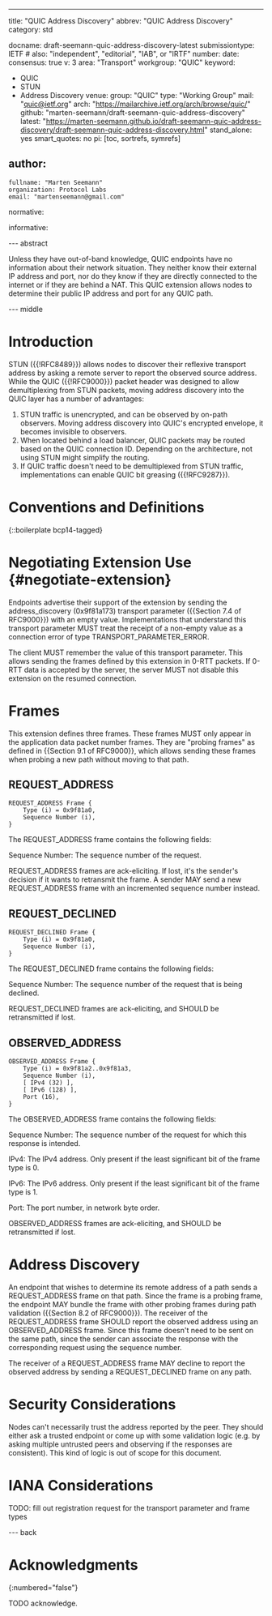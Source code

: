 ---
title: "QUIC Address Discovery"
abbrev: "QUIC Address Discovery"
category: std

docname: draft-seemann-quic-address-discovery-latest
submissiontype: IETF  # also: "independent", "editorial", "IAB", or "IRTF"
number:
date:
consensus: true
v: 3
area: "Transport"
workgroup: "QUIC"
keyword:
 - QUIC
 - STUN
 - Address Discovery
venue:
  group: "QUIC"
  type: "Working Group"
  mail: "quic@ietf.org"
  arch: "https://mailarchive.ietf.org/arch/browse/quic/"
  github: "marten-seemann/draft-seemann-quic-address-discovery"
  latest: "https://marten-seemann.github.io/draft-seemann-quic-address-discovery/draft-seemann-quic-address-discovery.html"
stand_alone: yes
smart_quotes: no
pi: [toc, sortrefs, symrefs]

author:
 -
    fullname: "Marten Seemann"
    organization: Protocol Labs
    email: "martenseemann@gmail.com"

normative:

informative:


--- abstract

Unless they have out-of-band knowledge, QUIC endpoints have no information about
their network situation. They neither know their external IP address and port,
nor do they know if they are directly connected to the internet or if they are
behind a NAT. This QUIC extension allows nodes to determine their public IP
address and port for any QUIC path.


--- middle

# Introduction

STUN ({{!RFC8489}}) allows nodes to discover their reflexive transport address
by asking a remote server to report the observed source address. While the QUIC
({{!RFC9000}}) packet header was designed to allow demultiplexing from STUN
packets, moving address discovery into the QUIC layer has a number of
advantages:

1. STUN traffic is unencrypted, and can be observed by on-path observers. Moving
   address discovery into QUIC's encrypted envelope, it becomes invisible to
   observers.
2. When located behind a load balancer, QUIC packets may be routed based on the
   QUIC connection ID. Depending on the architecture, not using STUN might
   simplify the routing.
3. If QUIC traffic doesn't need to be demultiplexed from STUN traffic,
   implementations can enable QUIC bit greasing ({{!RFC9287}}).


# Conventions and Definitions

{::boilerplate bcp14-tagged}

# Negotiating Extension Use {#negotiate-extension}

Endpoints advertise their support of the extension by sending the
address_discovery (0x9f81a173) transport parameter ({{Section 7.4 of RFC9000}})
with an empty value. Implementations that understand this transport parameter
MUST treat the receipt of a non-empty value as a connection error of type
TRANSPORT_PARAMETER_ERROR.

The client MUST remember the value of this transport parameter. This allows
sending the frames defined by this extension in 0-RTT packets. If 0-RTT data is
accepted by the server, the server MUST not disable this extension on the
resumed connection.

# Frames

This extension defines three frames. These frames MUST only appear in the
application data packet number frames. They are "probing frames" as defined in
{{Section 9.1 of RFC9000}}, which allows sending these frames when probing a new
path without moving to that path.

## REQUEST_ADDRESS

~~~
REQUEST_ADDRESS Frame {
    Type (i) = 0x9f81a0,
    Sequence Number (i),
}
~~~

The REQUEST_ADDRESS frame contains the following fields:

Sequence Number: The sequence number of the request.

REQUEST_ADDRESS frames are ack-eliciting. If lost, it's the sender's decision if
it wants to retransmit the frame. A sender MAY send a new REQUEST_ADDRESS frame
with an incremented sequence number instead.

## REQUEST_DECLINED

~~~
REQUEST_DECLINED Frame {
    Type (i) = 0x9f81a0,
    Sequence Number (i),
}
~~~

The REQUEST_DECLINED frame contains the following fields:

Sequence Number: The sequence number of the request that is being declined.

REQUEST_DECLINED frames are ack-eliciting, and SHOULD be retransmitted if lost.

## OBSERVED_ADDRESS

~~~
OBSERVED_ADDRESS Frame {
    Type (i) = 0x9f81a2..0x9f81a3,
    Sequence Number (i),
    [ IPv4 (32) ],
    [ IPv6 (128) ],
    Port (16),
}
~~~

The OBSERVED_ADDRESS frame contains the following fields:

Sequence Number: The sequence number of the request for which this response is
  intended.

IPv4: The IPv4 address. Only present if the least significant bit of the frame
  type is 0.

IPv6: The IPv6 address. Only present if the least significant bit of the frame
  type is 1.

Port: The port number, in network byte order.

OBSERVED_ADDRESS frames are ack-eliciting, and SHOULD be retransmitted if lost.

# Address Discovery

An endpoint that wishes to determine its remote address of a path sends a
REQUEST_ADDRESS frame on that path. Since the frame is a probing frame, the
endpoint MAY bundle the frame with other probing frames during path validation
({{Section 8.2 of RFC9000}}). The receiver of the REQUEST_ADDRESS frame SHOULD
report the observed address using an OBSERVED_ADDRESS frame. Since this frame
doesn't need to be sent on the same path, since the sender can associate the
response with the corresponding request using the sequence number.

The receiver of a REQUEST_ADDRESS frame MAY decline to report the observed
address by sending a REQUEST_DECLINED frame on any path.

# Security Considerations

Nodes can't necessarily trust the address reported by the peer. They should
either ask a trusted endpoint or come up with some validation logic (e.g. by
asking multiple untrusted peers and observing if the responses are consistent).
This kind of logic is out of scope for this document.

# IANA Considerations

TODO: fill out registration request for the transport parameter and frame types

--- back

# Acknowledgments
{:numbered="false"}

TODO acknowledge.

